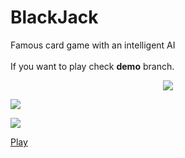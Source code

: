 
 BlackJack <br /> 
====
Famous card game with an intelligent AI <br /><br />
  If you want to play check <b>demo</b> branch. 
 
<p align="center">
<img src="https://user-images.githubusercontent.com/23034890/34436521-94fcdbf6-eca7-11e7-959d-3f96e763a931.jpg"> <br />

<img src="https://user-images.githubusercontent.com/23034890/34436524-a2204aac-eca7-11e7-94ff-b0a666515dcc.jpg"> <br />

<img src="https://user-images.githubusercontent.com/23034890/34436528-b0a08c2c-eca7-11e7-9506-3b8938dfe82a.jpg"> <br />
</p> 

[Play](https://dnikolaiev.github.io/BlackJack)
